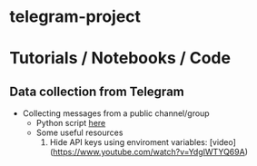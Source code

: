 # telegram-project

# Tutorials / Notebooks / Code

## Data collection from Telegram 

* Collecting messages from a public channel/group
   * Python script [here](https://github.com/IshitaGopal/TelegramProject/blob/code_for_data_collection/code/collect_all_messages.py) 
   * Some useful resources
      1. Hide API keys using enviroment variables: [video] (https://www.youtube.com/watch?v=YdgIWTYQ69A)